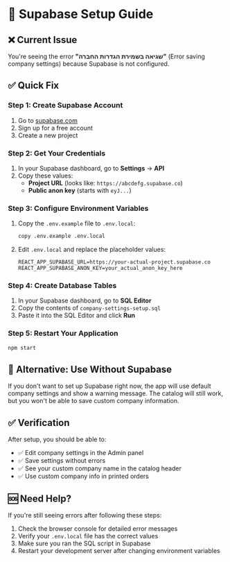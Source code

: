 # 🚀 Supabase Setup Guide

## ❌ Current Issue
You're seeing the error **"שגיאה בשמירת הגדרות החברה"** (Error saving company settings) because Supabase is not configured.

## ✅ Quick Fix

### Step 1: Create Supabase Account
1. Go to [supabase.com](https://supabase.com)
2. Sign up for a free account
3. Create a new project

### Step 2: Get Your Credentials
1. In your Supabase dashboard, go to **Settings** → **API**
2. Copy these values:
   - **Project URL** (looks like: `https://abcdefg.supabase.co`)
   - **Public anon key** (starts with `eyJ...`)

### Step 3: Configure Environment Variables
1. Copy the `.env.example` file to `.env.local`:
   ```bash
   copy .env.example .env.local
   ```

2. Edit `.env.local` and replace the placeholder values:
   ```env
   REACT_APP_SUPABASE_URL=https://your-actual-project.supabase.co
   REACT_APP_SUPABASE_ANON_KEY=your_actual_anon_key_here
   ```

### Step 4: Create Database Tables
1. In your Supabase dashboard, go to **SQL Editor**
2. Copy the contents of `company-settings-setup.sql`
3. Paste it into the SQL Editor and click **Run**

### Step 5: Restart Your Application
```bash
npm start
```

## 🔧 Alternative: Use Without Supabase
If you don't want to set up Supabase right now, the app will use default company settings and show a warning message. The catalog will still work, but you won't be able to save custom company information.

## ✅ Verification
After setup, you should be able to:
- ✅ Edit company settings in the Admin panel
- ✅ Save settings without errors
- ✅ See your custom company name in the catalog header
- ✅ Use custom company info in printed orders

## 🆘 Need Help?
If you're still seeing errors after following these steps:
1. Check the browser console for detailed error messages
2. Verify your `.env.local` file has the correct values
3. Make sure you ran the SQL script in Supabase
4. Restart your development server after changing environment variables
